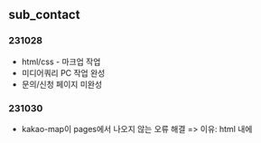 ## sub_contact

### 231028

- html/css - 마크업 작업
- 미디어쿼리 PC 작업 완성
- 문의/신청 페이지 미완성

### 231030

- kakao-map이 pages에서 나오지 않는 오류 해결
  => 이유: html 내에 <script scr="">에 https 누락
- html - 문의/신청 페이지 마크업 작업

### 231031

- css - '프로젝트 문의하기' 부분 style 작업

### 231101

- css - '브로슈어 신청하기' 부분 style 작업
- css - 문의/신청 페이지에 공통으로 들어가는 개인정보동의 checkbox 커스텀 작업
- 문의/신청 페이지 미디어쿼리 PC 작업 1차

### 231102

- 미디어쿼리 PC 작업 2차
- js - header 메인 메뉴에 gsapPlugin_ScrollTrigger 적용해서 스크롤을 움직일 때 사라졌다가 다시 나타나는 효과 줌
- js - gsapPlugin_ScrollSmoder를 적용해서 스크롤을 움직일 때 각각의 콘텐츠들이 움직이는 효과를 주려고 했으나 실패

### 231103

- js - gsapPlugin_ScrollSmoder 적용 실패 해결
  => 이유: 애니메이션을 적용시킬 선택자명이 틀려서
- js 1차 - .addEventListener로 '프로젝트 문의하기'를 누르면 문의할 수 있는 toggle창을 구현했지만 닫았을 때 일부가 보이면서 실패
  => 이유: overflow 속성를 이용해야하는 방법이었지만 그 부분에 margin이 아닌 padding을 사용했기 때문
- css - '프로젝트 문의하기'부분의 toggle 완벽한 구현을 위해 기존 마크업 작업을 일부 수정
  => form 전체에 주었던 padding을 각각의 부분에 margin으로 수정
- js 2차 - css를 수정함으로써 toggle창 완성
- js - .addEventListener로 '브로슈어 신청하기'를 누르면 모달창을 띄우려 했지만 모달창이 눌렀을 때 나오는 것이 아니라 페이지를 들어갔는 때부터 이미 떠있는 형식으로 구현

### 231104

- js - '브로슈어 신청하기'를 누르면 모달창 띄우기 실패 해결
  => 이유: '복합 선택자'에 display: none;을 주고 .add와 .remove로 열고 닫으려니까 상황에 맞지 않는 형식으로 구현돼서 '복합 선택자'가 아닌 '기존 선택자'에 display: none;을 주고 js에서 .style.diplay로 여는 버튼에 block, 닫는 버튼에 none 속성을 주어서 해결
- js - '프로젝트 문의하기' toggle창 내에 프로젝트 유형을 누르면 선택된 유형의 테두리와 글자 색상이 바뀌도록 함
- css - 페이지 메인 제목 뒤에 gsapPlugin 중에 MotionPath를 적용 시킬 svg 이미지 넣고 위치와 크기를 조절하려는데 콘덴츠가 자꾸 사라졌지만 결국 해결
  => 이유: 부모요소에 있던 overflow 때문 그래서 margin 대신 padding으로 여백 조절
-
